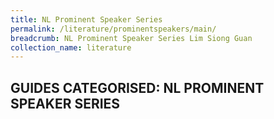 ```yaml
---
title: NL Prominent Speaker Series
permalink: /literature/prominentspeakers/main/
breadcrumb: NL Prominent Speaker Series Lim Siong Guan
collection_name: literature
---
```


## **GUIDES CATEGORISED: NL PROMINENT SPEAKER SERIES**